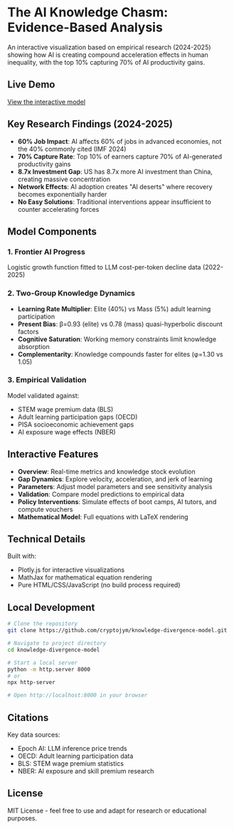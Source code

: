 # The AI Knowledge Chasm: Evidence-Based Analysis

An interactive visualization based on empirical research (2024-2025) showing how AI is creating compound acceleration effects in human inequality, with the top 10% capturing 70% of AI productivity gains.

## Live Demo

[View the interactive model](https://knowledge-divergence-model.vercel.app)

## Key Research Findings (2024-2025)

- **60% Job Impact**: AI affects 60% of jobs in advanced economies, not the 40% commonly cited (IMF 2024)
- **70% Capture Rate**: Top 10% of earners capture 70% of AI-generated productivity gains
- **8.7x Investment Gap**: US has 8.7x more AI investment than China, creating massive concentration
- **Network Effects**: AI adoption creates "AI deserts" where recovery becomes exponentially harder
- **No Easy Solutions**: Traditional interventions appear insufficient to counter accelerating forces

## Model Components

### 1. Frontier AI Progress
Logistic growth function fitted to LLM cost-per-token decline data (2022-2025)

### 2. Two-Group Knowledge Dynamics
- **Learning Rate Multiplier**: Elite (40%) vs Mass (5%) adult learning participation
- **Present Bias**: β=0.93 (elite) vs 0.78 (mass) quasi-hyperbolic discount factors
- **Cognitive Saturation**: Working memory constraints limit knowledge absorption
- **Complementarity**: Knowledge compounds faster for elites (φ=1.30 vs 1.05)

### 3. Empirical Validation
Model validated against:
- STEM wage premium data (BLS)
- Adult learning participation gaps (OECD)
- PISA socioeconomic achievement gaps
- AI exposure wage effects (NBER)

## Interactive Features

- **Overview**: Real-time metrics and knowledge stock evolution
- **Gap Dynamics**: Explore velocity, acceleration, and jerk of learning
- **Parameters**: Adjust model parameters and see sensitivity analysis
- **Validation**: Compare model predictions to empirical data
- **Policy Interventions**: Simulate effects of boot camps, AI tutors, and compute vouchers
- **Mathematical Model**: Full equations with LaTeX rendering

## Technical Details

Built with:
- Plotly.js for interactive visualizations
- MathJax for mathematical equation rendering
- Pure HTML/CSS/JavaScript (no build process required)

## Local Development

```bash
# Clone the repository
git clone https://github.com/cryptojym/knowledge-divergence-model.git

# Navigate to project directory
cd knowledge-divergence-model

# Start a local server
python -m http.server 8000
# or
npx http-server

# Open http://localhost:8000 in your browser
```

## Citations

Key data sources:
- Epoch AI: LLM inference price trends
- OECD: Adult learning participation data
- BLS: STEM wage premium statistics
- NBER: AI exposure and skill premium research

## License

MIT License - feel free to use and adapt for research or educational purposes.